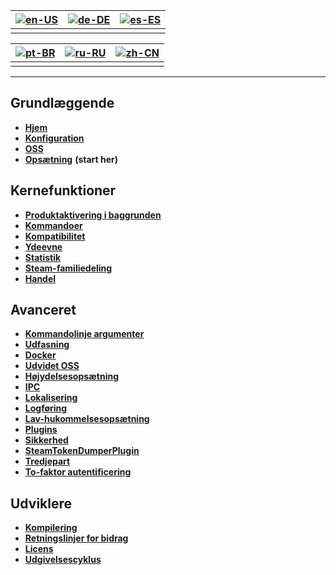 | [![en-US](https://raw.githubusercontent.com/hjnilsson/country-flags/master/png100px/us.png)](https://github.com/JustArchiNET/ArchiSteamFarm/wiki/Home) | [![de-DE](https://raw.githubusercontent.com/hjnilsson/country-flags/master/png100px/de.png)](https://github.com/JustArchiNET/ArchiSteamFarm/wiki/Home-de-DE) | [![es-ES](https://raw.githubusercontent.com/hjnilsson/country-flags/master/png100px/es.png)](https://github.com/JustArchiNET/ArchiSteamFarm/wiki/Home-es-ES) |
| ------------------------------------------------------------------------------------------------------------------------------------------------------ | ------------------------------------------------------------------------------------------------------------------------------------------------------------ | ------------------------------------------------------------------------------------------------------------------------------------------------------------ |
|                                                                                                                                                        |                                                                                                                                                              |                                                                                                                                                              |

| [![pt-BR](https://raw.githubusercontent.com/hjnilsson/country-flags/master/png100px/br.png)](https://github.com/JustArchiNET/ArchiSteamFarm/wiki/Home-pt-BR) | [![ru-RU](https://raw.githubusercontent.com/hjnilsson/country-flags/master/png100px/ru.png)](https://github.com/JustArchiNET/ArchiSteamFarm/wiki/Home-ru-RU) | [![zh-CN](https://raw.githubusercontent.com/hjnilsson/country-flags/master/png100px/cn.png)](https://github.com/JustArchiNET/ArchiSteamFarm/wiki/Home-zh-CN) |
| ------------------------------------------------------------------------------------------------------------------------------------------------------------ | ------------------------------------------------------------------------------------------------------------------------------------------------------------ | ------------------------------------------------------------------------------------------------------------------------------------------------------------ |
|                                                                                                                                                              |                                                                                                                                                              |                                                                                                                                                              |

* * *

## Grundlæggende

* **[Hjem](https://github.com/JustArchiNET/ArchiSteamFarm/wiki/Home)**
* **[Konfiguration](https://github.com/JustArchiNET/ArchiSteamFarm/wiki/Configuration)**
* **[OSS](https://github.com/JustArchiNET/ArchiSteamFarm/wiki/FAQ)**
* **[Opsætning](https://github.com/JustArchiNET/ArchiSteamFarm/wiki/Setting-up-da-DA)** **(start her)**

## Kernefunktioner

* **[Produktaktivering i baggrunden](https://github.com/JustArchiNET/ArchiSteamFarm/wiki/Background-games-redeemer)**
* **[Kommandoer](https://github.com/JustArchiNET/ArchiSteamFarm/wiki/Commands)**
* **[Kompatibilitet](https://github.com/JustArchiNET/ArchiSteamFarm/wiki/Compatibility)**
* **[Ydeevne](https://github.com/JustArchiNET/ArchiSteamFarm/wiki/Performance)**
* **[Statistik](https://github.com/JustArchiNET/ArchiSteamFarm/wiki/Statistics)**
* **[Steam-familiedeling](https://github.com/JustArchiNET/ArchiSteamFarm/wiki/Steam-Family-Sharing)**
* **[Handel](https://github.com/JustArchiNET/ArchiSteamFarm/wiki/Trading)**

## Avanceret

* **[Kommandolinje argumenter](https://github.com/JustArchiNET/ArchiSteamFarm/wiki/Command-line-arguments)**
* **[Udfasning](https://github.com/JustArchiNET/ArchiSteamFarm/wiki/Deprecation)**
* **[Docker](https://github.com/JustArchiNET/ArchiSteamFarm/wiki/Docker)**
* **[Udvidet OSS](https://github.com/JustArchiNET/ArchiSteamFarm/wiki/Extended-FAQ)**
* **[Højydelsesopsætning](https://github.com/JustArchiNET/ArchiSteamFarm/wiki/High-performance-setup)**
* **[IPC](https://github.com/JustArchiNET/ArchiSteamFarm/wiki/IPC)**
* **[Lokalisering](https://github.com/JustArchiNET/ArchiSteamFarm/wiki/Localization)**
* **[Logføring](https://github.com/JustArchiNET/ArchiSteamFarm/wiki/Logging)**
* **[Lav-hukommelsesopsætning](https://github.com/JustArchiNET/ArchiSteamFarm/wiki/Low-memory-setup)**
* **[Plugins](https://github.com/JustArchiNET/ArchiSteamFarm/wiki/Plugins)**
* **[Sikkerhed](https://github.com/JustArchiNET/ArchiSteamFarm/wiki/Security)**
* **[SteamTokenDumperPlugin](https://github.com/JustArchiNET/ArchiSteamFarm/wiki/SteamTokenDumperPlugin)**
* **[Tredjepart](https://github.com/JustArchiNET/ArchiSteamFarm/wiki/Third-party)**
* **[To-faktor autentificering](https://github.com/JustArchiNET/ArchiSteamFarm/wiki/Two-factor-authentication)**

## Udviklere

* **[Kompilering](https://github.com/JustArchiNET/ArchiSteamFarm/wiki/Compilation)**
* **[Retningslinjer for bidrag](https://github.com/JustArchiNET/ArchiSteamFarm/blob/master/.github/CONTRIBUTING.md)**
* **[Licens](https://github.com/JustArchiNET/ArchiSteamFarm/wiki/License)**
* **[Udgivelsescyklus](https://github.com/JustArchiNET/ArchiSteamFarm/wiki/Release-cycle)**